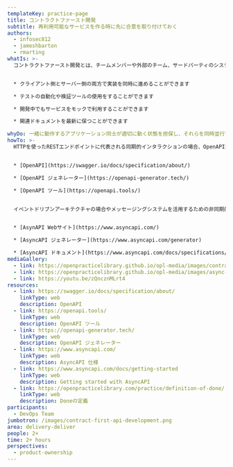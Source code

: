 ```yaml
---
templateKey: practice-page
title: コントラクトファースト開発
subtitle: 再利用可能なサービスを作る時に先に合意を取り付けておく
authors:
  - infosec812
  - jameshbarton
  - rmarting
whatIs: >-
  コントラクトファースト開発とは、チームメンバーや外部のチーム、サードパーティのシステムとの間に自身が開発するものの意図を明確にしておくことを指します。[OpenAPI](https://swagger.io/docs/specification/about/) (同期的インタラクション用) や [AsyncAPI](https://www.asyncapi.com/) (非同期的インタラクション用) を使うことで、自分達が開発するAPIを最初に定義しておくことができます。また変更の必要が発生した時も、実際にコードで実装する前に「契約 (コントラクト)」を事前にアップデートします。この進め方には以下のメリットがあります:


  * クライアント側とサーバー側の両方で実装を同時に進めることができます

  * テストの自動化や検証ツールの使用をすることができます

  * 開発中でもサービスをモックで利用することができます

  * 関連ドキュメントを最新に保つことができます

whyDo: 一緒に動作するアプリケーション同士が適切に動く状態を担保し、それらを同時並行で生産的に開発することができます。UI開発では一般的に動作するバックエンドサービスが開発され立ち上がるのを待つため開発が待ち状態になることがありますが、コントラクトファースト開発ではUI開発者とバックエンドサービス開発者が同時並行で開発することができます。またAPIのインターフェース開発時や更新時にコントラクトを最初に定義しておくことで、明確な「Doneの定義」や「受け入れ条件」を定義することができます。
howTo: >-
  HTTPを使ったRESTエンドポイントに代表される同期的インタラクションの場合、OpenAPIが多くのリファレンスを用意しています:


  * [OpenAPI](https://swagger.io/docs/specification/about/)

  * [OpenAPI ジェネレーター](https://openapi-generator.tech/)

  * [OpenAPI ツール](https://openapi.tools/)


  イベントドリブンアーキテクチャの場合やメッセージングシステムを活用するための非同期的インタラクションの場合、AsyncAPIがリファレンスを用意しています:


  * [AsynAPI Webサイト](https://www.asyncapi.com/)

  * [AsyncAPI ジェネレーター](https://www.asyncapi.com/generator)

  * [AsyncAPI ドキュメント](https://www.asyncapi.com/docs/specifications/v2.1.0)
mediaGallery:
  - link: https://openpracticelibrary.github.io/opl-media/images/contract-first-api-development.png
  - link: https://openpracticelibrary.github.io/opl-media/images/async-api-spec.png
  - link: https://youtu.be/zQncznMLrt4
resources:
  - link: https://swagger.io/docs/specification/about/
    linkType: web
    description: OpenAPI
  - link: https://openapi.tools/
    linkType: web
    description: OpenAPI ツール
  - link: https://openapi-generator.tech/
    linkType: web
    description: OpenAPI ジェネレーター
  - link: https://www.asyncapi.com/
    linkType: web
    description: AsyncAPI 仕様
  - link: https://www.asyncapi.com/docs/getting-started
    linkType: web
    description: Getting started with AsyncAPI
  - link: https://openpracticelibrary.com/practice/definition-of-done/
    linkType: web
    description: Doneの定義
participants:
  - DevOps Team
jumbotron: /images/contract-first-api-development.png
area: delivery-deliver
people: 2+
time: 2+ hours
perspectives:
  - product-ownership
---
```

